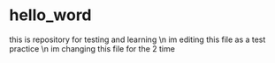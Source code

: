 # hello_word
this is repository for testing and learning \n
im editing this file as a test practice \n
im changing this file for the 2 time
